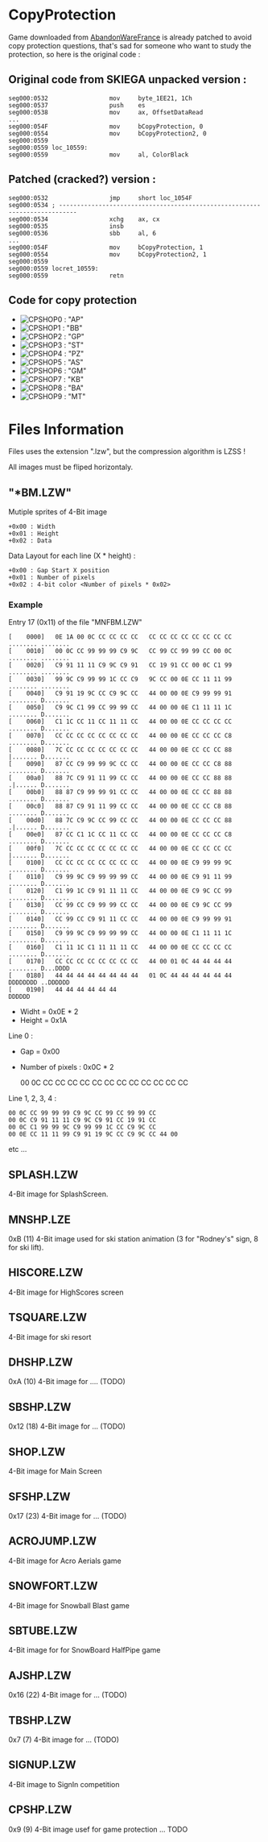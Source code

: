 # CopyProtection

Game downloaded from [AbandonWareFrance][1] is already patched to avoid copy protection questions, that's sad for someone who want to study the protection, so here is the original code :


## Original code from SKIEGA unpacked version :

	seg000:0532                 mov     byte_1EE21, 1Ch
	seg000:0537                 push    es
	seg000:0538                 mov     ax, OffsetDataRead
	...
	seg000:054F                 mov     bCopyProtection, 0
	seg000:0554                 mov     bCopyProtection2, 0
	seg000:0559
	seg000:0559 loc_10559:
	seg000:0559                 mov     al, ColorBlack

## Patched (cracked?) version :

	seg000:0532                 jmp     short loc_1054F
	seg000:0534 ; ---------------------------------------------------------------------------
	seg000:0534                 xchg    ax, cx
	seg000:0535                 insb
	seg000:0536                 sbb     al, 6
	...
	seg000:054F                 mov     bCopyProtection, 1
	seg000:0554                 mov     bCopyProtection2, 1
	seg000:0559
	seg000:0559 locret_10559:
	seg000:0559                 retn

## Code for copy protection

* ![CPSHOP0][2] : "AP"
* ![CPSHOP1][3] : "BB"
* ![CPSHOP2][4] : "GP"
* ![CPSHOP3][5] : "ST"
* ![CPSHOP4][6] : "PZ"
* ![CPSHOP5][7] : "AS"
* ![CPSHOP6][8] : "GM"
* ![CPSHOP7][9] : "KB"
* ![CPSHOP8][10] : "BA"
* ![CPSHOP9][11] : "MT"

# Files Information

Files uses the extension ".lzw", but the compression algorithm is LZSS !

All images must be fliped horizontaly.

## "*BM.LZW"

Mutiple sprites of 4-Bit image

	+0x00 : Width
	+0x01 : Height
	+0x02 : Data

Data Layout for each line (X * height) :

	+0x00 : Gap Start X position
	+0x01 : Number of pixels
	+0x02 : 4-bit color <Number of pixels * 0x02>

### Example

Entry 17 (0x11) of the file "MNFBM.LZW"

	[    0000]   0E 1A 00 0C CC CC CC CC   CC CC CC CC CC CC CC CC   ........ ........
	[    0010]   00 0C CC 99 99 99 C9 9C   CC 99 CC 99 99 CC 00 0C   ........ ........
	[    0020]   C9 91 11 11 C9 9C C9 91   CC 19 91 CC 00 0C C1 99   ........ ........
	[    0030]   99 9C C9 99 99 1C CC C9   9C CC 00 0E CC 11 11 99   ........ ........
	[    0040]   C9 91 19 9C CC C9 9C CC   44 00 00 0E C9 99 99 91   ........ D.......
	[    0050]   C9 9C C1 99 CC 99 99 CC   44 00 00 0E C1 11 11 1C   ........ D.......
	[    0060]   C1 1C CC 11 CC 11 11 CC   44 00 00 0E CC CC CC CC   ........ D.......
	[    0070]   CC CC CC CC CC CC CC CC   44 00 00 0E CC CC CC C8   ........ D.......
	[    0080]   7C CC CC CC CC CC CC CC   44 00 00 0E CC CC CC 88   |....... D.......
	[    0090]   87 CC C9 99 99 9C CC CC   44 00 00 0E CC CC C8 88   ........ D.......
	[    00a0]   88 7C C9 91 11 99 CC CC   44 00 00 0E CC CC 88 88   .|...... D.......
	[    00b0]   88 87 C9 99 99 91 CC CC   44 00 00 0E CC CC 88 88   ........ D.......
	[    00c0]   88 87 C9 91 11 99 CC CC   44 00 00 0E CC CC C8 88   ........ D.......
	[    00d0]   88 7C C9 9C CC 99 CC CC   44 00 00 0E CC CC CC 88   .|...... D.......
	[    00e0]   87 CC C1 1C CC 11 CC CC   44 00 00 0E CC CC CC C8   ........ D.......
	[    00f0]   7C CC CC CC CC CC CC CC   44 00 00 0E CC CC CC CC   |....... D.......
	[    0100]   CC CC CC CC CC CC CC CC   44 00 00 0E C9 99 99 9C   ........ D.......
	[    0110]   C9 99 9C C9 99 99 99 CC   44 00 00 0E C9 91 11 99   ........ D.......
	[    0120]   C1 99 1C C9 91 11 11 CC   44 00 00 0E C9 9C CC 99   ........ D.......
	[    0130]   CC 99 CC C9 99 99 CC CC   44 00 00 0E C9 9C CC 99   ........ D.......
	[    0140]   CC 99 CC C9 91 11 CC CC   44 00 00 0E C9 99 99 91   ........ D.......
	[    0150]   C9 99 9C C9 99 99 99 CC   44 00 00 0E C1 11 11 1C   ........ D.......
	[    0160]   C1 11 1C C1 11 11 11 CC   44 00 00 0E CC CC CC CC   ........ D.......
	[    0170]   CC CC CC CC CC CC CC CC   44 00 01 0C 44 44 44 44   ........ D...DDDD
	[    0180]   44 44 44 44 44 44 44 44   01 0C 44 44 44 44 44 44   DDDDDDDD ..DDDDDD
	[    0190]   44 44 44 44 44 44                                   DDDDDD

* Widht = 0x0E * 2
* Height = 0x1A

Line 0 :

* Gap = 0x00
* Number of pixels : 0x0C * 2

	00 0C CC CC CC CC CC CC CC CC CC CC CC CC

Line 1, 2, 3, 4 :

	00 0C CC 99 99 99 C9 9C CC 99 CC 99 99 CC
	00 0C C9 91 11 11 C9 9C C9 91 CC 19 91 CC
	00 0C C1 99 99 9C C9 99 99 1C CC C9 9C CC
	00 0E CC 11 11 99 C9 91 19 9C CC C9 9C CC 44 00

etc ...

## SPLASH.LZW

4-Bit image for SplashScreen.

## MNSHP.LZE

0xB (11) 4-Bit image used for ski station animation (3 for "Rodney's" sign, 8 for ski lift).

## HISCORE.LZW

4-Bit image for HighScores screen

## TSQUARE.LZW

4-Bit image for ski resort

## DHSHP.LZW

0xA (10) 4-Bit image for .... (TODO)

## SBSHP.LZW

0x12 (18) 4-Bit image for ... (TODO)

## SHOP.LZW

4-Bit image for Main Screen

## SFSHP.LZW

0x17 (23) 4-Bit image for ... (TODO)

## ACROJUMP.LZW

4-Bit image for Acro Aerials game

## SNOWFORT.LZW

4-Bit image for Snowball Blast game

## SBTUBE.LZW

4-Bit image for for SnowBoard HalfPipe game

## AJSHP.LZW

0x16 (22) 4-Bit image for ... (TODO)

## TBSHP.LZW

0x7 (7) 4-Bit image for ... (TODO)

## SIGNUP.LZW

4-Bit image to SignIn competition

## CPSHP.LZW

0x9 (9) 4-Bit image usef for game protection ... TODO


[1]:http://www.abandonware-france.org/ltf_abandon/ltf_jeu.php?id=624&fic=liens
[2]:http://w4kfu.com/misc/skiordie/status/CPSHP.LZW/CPSHP.LZW_0.bmp "code1"
[3]:http://w4kfu.com/misc/skiordie/status/CPSHP.LZW/CPSHP.LZW_1.bmp "code2"
[4]:http://w4kfu.com/misc/skiordie/status/CPSHP.LZW/CPSHP.LZW_2.bmp "code3"
[5]:http://w4kfu.com/misc/skiordie/status/CPSHP.LZW/CPSHP.LZW_3.bmp "code4"
[6]:http://w4kfu.com/misc/skiordie/status/CPSHP.LZW/CPSHP.LZW_4.bmp "code5"
[7]:http://w4kfu.com/misc/skiordie/status/CPSHP.LZW/CPSHP.LZW_5.bmp "code6"
[8]:http://w4kfu.com/misc/skiordie/status/CPSHP.LZW/CPSHP.LZW_6.bmp "code7"
[9]:http://w4kfu.com/misc/skiordie/status/CPSHP.LZW/CPSHP.LZW_7.bmp "code8"
[10]:http://w4kfu.com/misc/skiordie/status/CPSHP.LZW/CPSHP.LZW_8.bmp "code9"
[11]:http://w4kfu.com/misc/skiordie/status/CPSHP.LZW/CPSHP.LZW_9.bmp "code10"
